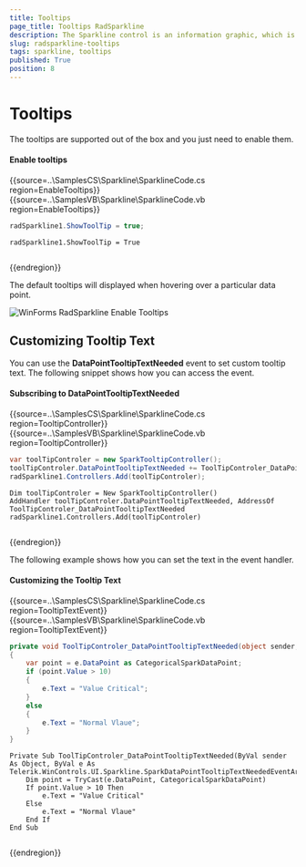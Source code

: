 ```yaml
---
title: Tooltips
page_title: Tooltips RadSparkline
description: The Sparkline control is an information graphic, which is characterized by small size, excellent performance
slug: radsparkline-tooltips
tags: sparkline, tooltips
published: True
position: 8
---
```


# Tooltips

The tooltips are supported out of the box and you just need to enable them.

#### Enable tooltips

{{source=..\SamplesCS\Sparkline\SparklineCode.cs region=EnableTooltips}} 
{{source=..\SamplesVB\Sparkline\SparklineCode.vb region=EnableTooltips}}

````C#
radSparkline1.ShowToolTip = true;

````
````VB.NET
radSparkline1.ShowToolTip = True


````
 
 

{{endregion}} 

The default tooltips will displayed when hovering over a particular data point. 

![WinForms RadSparkline Enable Tooltips](images/sparkline-tooltips001.png)


## Customizing Tooltip Text

You can use the __DataPointTooltipTextNeeded__ event to set custom tooltip text. The following snippet shows how you can access the event.

#### Subscribing to DataPointTooltipTextNeeded

{{source=..\SamplesCS\Sparkline\SparklineCode.cs region=TooltipController}} 
{{source=..\SamplesVB\Sparkline\SparklineCode.vb region=TooltipController}}
````C#
var toolTipControler = new SparkTooltipController();
toolTipControler.DataPointTooltipTextNeeded += ToolTipControler_DataPointTooltipTextNeeded;
radSparkline1.Controllers.Add(toolTipControler);


````
````VB.NET
Dim toolTipControler = New SparkTooltipController()
AddHandler toolTipControler.DataPointTooltipTextNeeded, AddressOf ToolTipControler_DataPointTooltipTextNeeded
radSparkline1.Controllers.Add(toolTipControler)


````


{{endregion}} 


The following example shows how you can set the text in the event handler.

#### Customizing the Tooltip Text

{{source=..\SamplesCS\Sparkline\SparklineCode.cs region=TooltipTextEvent}} 
{{source=..\SamplesVB\Sparkline\SparklineCode.vb region=TooltipTextEvent}}
````C#
private void ToolTipControler_DataPointTooltipTextNeeded(object sender, Telerik.WinControls.UI.Sparkline.SparkDataPointTooltipTextNeededEventArgs e)
{
    var point = e.DataPoint as CategoricalSparkDataPoint;
    if (point.Value > 10)
    {
        e.Text = "Value Critical";
    }
    else
    {
        e.Text = "Normal Vlaue";
    }
}

````
````VB.NET
Private Sub ToolTipControler_DataPointTooltipTextNeeded(ByVal sender As Object, ByVal e As Telerik.WinControls.UI.Sparkline.SparkDataPointTooltipTextNeededEventArgs)
    Dim point = TryCast(e.DataPoint, CategoricalSparkDataPoint)
    If point.Value > 10 Then
        e.Text = "Value Critical"
    Else
        e.Text = "Normal Vlaue"
    End If
End Sub


````

 
 

{{endregion}} 



